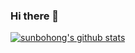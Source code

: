 ### Hi there 👋

<!--
**sunbohong/sunbohong** is a ✨ _special_ ✨ repository because its `README.md` (this file) appears on your GitHub profile.

Here are some ideas to get you started:

- 🔭 I’m currently working on ...
- 🌱 I’m currently learning ...
- 👯 I’m looking to collaborate on ...
- 🤔 I’m looking for help with ...
- 💬 Ask me about ...
- 📫 How to reach me: ...
- 😄 Pronouns: ...
- ⚡ Fun fact: ...
-->
[![sunbohong's github stats](https://github-readme-stats.vercel.app/api?username=sunbohong)](https://github.com/anuraghazra/github-readme-stats)
